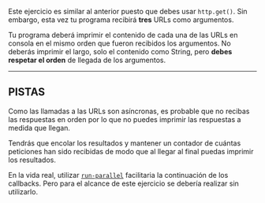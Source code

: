 Este ejercicio es similar al anterior puesto que debes usar `http.get()`. Sin embargo, esta vez tu programa recibirá **tres** URLs como argumentos.

Tu programa deberá imprimir el contenido de cada una de las URLs en consola en el mismo orden que fueron recibidos los argumentos. No deberás imprimir el largo, solo el contenido como String, pero **debes respetar el orden** de llegada de los argumentos.

----------------------------------------------------------------------
## PISTAS

Como las llamadas a las URLs son asíncronas, es probable que no recibas las respuestas en orden por lo que no puedes imprimir las respuestas a medida que llegan.

Tendrás que encolar los resultados y mantener un contador de cuántas peticiones han sido recibidas de modo que al llegar al final puedas imprimir los resultados.

En la vida real, utilizar [`run-parallel`](https://www.npmjs.com/package/run-parallel) facilitaria la continuación de los callbacks. Pero para el alcance de este ejercicio se debería realizar sin utilizarlo.
